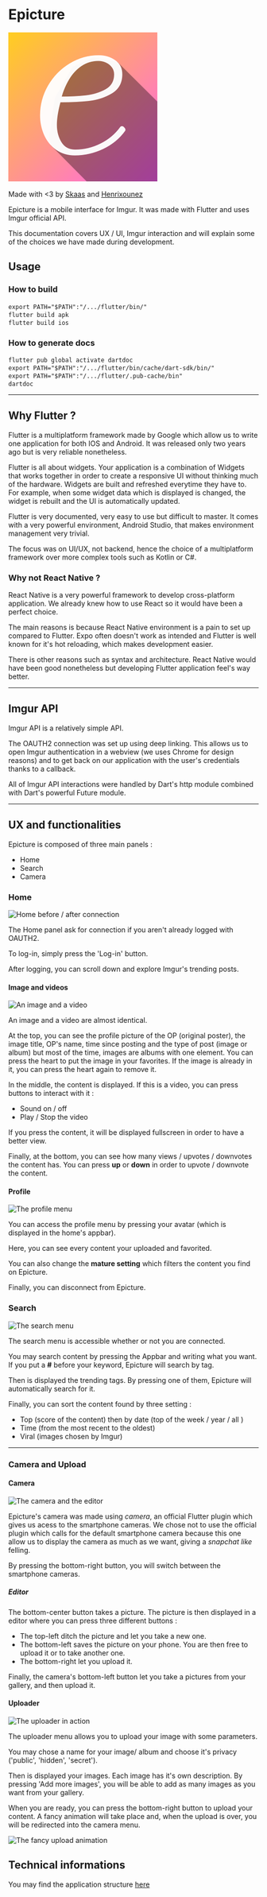 # Epicture

![](./assets/launcher/small_icon.png)

Made with <3 by [Skaas](https://github.com/Skaas) and [Henrixounez](https://github.com/Henrixounez)

Epicture is a mobile interface for Imgur.
It was made with Flutter and uses Imgur official API.

This documentation covers UX / UI, Imgur interaction and will explain some of the choices we have made during development.

## Usage

### How to build
```
export PATH="$PATH":"/.../flutter/bin/"
flutter build apk
flutter build ios
```

### How to generate docs
```
flutter pub global activate dartdoc
export PATH="$PATH":"/.../flutter/bin/cache/dart-sdk/bin/"
export PATH="$PATH":"/.../flutter/.pub-cache/bin"
dartdoc
```


----

## Why Flutter ?

Flutter is a multiplatform framework made by Google which allow us to write one application for both IOS and Android. It was released only two years ago but is very reliable nonetheless.

Flutter is all about widgets. Your application is a combination of Widgets that works together in order to create a responsive UI without thinking much of the hardware.
Widgets are built and refreshed everytime they have to. For example, when some widget data which is displayed is changed, the widget is rebuilt and the UI is automatically updated.

Flutter is very documented, very easy to use but difficult to master. It comes with a very powerful environment, Android Studio, that makes environment management very trivial.

The focus was on UI/UX, not backend, hence the choice of a multiplatform framework over more complex tools such as Kotlin or C#.

### Why not React Native ?

React Native is a very powerful framework to develop cross-platform application. We already knew how to use React so it would have been a perfect choice.

The main reasons is because React Native environment is a pain to set up compared to Flutter. Expo often doesn't work as intended and Flutter is well known for it's hot reloading, which makes development easier.

There is other reasons such as syntax and architecture. React Native would have been good nonetheless but developing Flutter application feel's way better.

---
## Imgur API
Imgur API is a relatively simple API.

The OAUTH2 connection was set up using deep linking. This allows us to open Imgur authentication in a webview (we uses Chrome for design reasons) and to get back on our application with the user's credentials thanks to a callback.

All of Imgur API interactions were handled by Dart's http module combined with Dart's powerful Future module.

---

## UX and functionalities

Epicture is composed of three main panels :

- Home
- Search
- Camera

### Home

![](https://i.imgur.com/AXBg1MI.png "Home before / after connection")

The Home panel ask for connection if you aren't already logged with OAUTH2.

To log-in, simply press the 'Log-in' button.

After logging, you can scroll down and explore Imgur's trending posts.

#### Image and videos

![](https://i.imgur.com/RqQya73.png "An image and a video")

An image and a video are almost identical.

At the top, you can see the profile picture of the OP (original poster), the image title, OP's name, time since posting and the type of post (image or album) but most of the time, images are albums with one element. You can press the heart to put the image in your favorites. If the image is already in it, you can press the heart again to remove it.

In the middle, the content is displayed. If this is a video, you can press buttons to interact with it :

- Sound on / off
- Play / Stop the video

If you press the content, it will be displayed fullscreen in order to have a better view.

Finally, at the bottom, you can see how many views / upvotes / downvotes the content has. You can press **up** or **down** in order to upvote / downvote the content.

#### Profile
![](https://i.imgur.com/JP6Jo8F.png "The profile menu")

You can access the profile menu by pressing your avatar (which is displayed in the home's appbar).

Here, you can see every content your uploaded and favorited.

You can also change the **mature setting** which filters the content you find on Epicture.

Finally, you can disconnect from Epicture.
### Search

![](https://i.imgur.com/CydFbSZ.png "The search menu")

The search menu is accessible whether or not you are connected.

You may search content by pressing the Appbar and writing what you want. If you put a **#** before your keyword, Epicture will search by tag.

Then is displayed the trending tags. By pressing one of them, Epicture will automatically search for it.

Finally, you can sort the content found by three setting :
- Top (score of the content) then by date (top of the week / year / all )
- Time (from the most recent to the oldest)
- Viral (images chosen by Imgur)

---

### Camera and Upload

#### Camera
![](https://i.imgur.com/6WieG1M.png "The camera and the editor")

Epicture's camera was made using *camera*, an official Flutter plugin which gives us acess to the smartphone cameras. We chose not to use the official plugin which calls for the default smartphone camera because this one allow us to display the camera as much as we want, giving a *snapchat like* felling.

By pressing the bottom-right button, you will switch between the smartphone cameras.

##### Editor
The bottom-center button takes a picture. The picture is then displayed in a editor where you can press three different buttons :
- The top-left ditch the picture and let you take a new one.
- The bottom-left saves the picture on your phone. You are then free to upload it or to take another one.
- The bottom-right let you upload it.

Finally, the camera's bottom-left button let you take a pictures from your gallery, and then upload it.

#### Uploader

![](https://i.imgur.com/drBMrOu.png "The uploader in action")

The uploader menu allows you to upload your image with some parameters.

You may chose a name for your image/ album and choose it's privacy ('public', 'hidden', 'secret').

Then is displayed your images. Each image has it's own description.
By pressing 'Add more images', you will be able to add as many images as you want from your gallery.

When you are ready, you can press the bottom-right button to upload your content. A fancy animation will take place and, when the upload is over, you will be redirected into the camera menu.

![](https://i.imgur.com/zSu3KHL.png "The fancy upload animation")


## Technical informations

You may find the application structure [here]()
